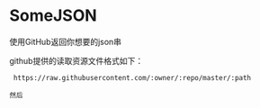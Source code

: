 # SomeJSON

使用GitHub返回你想要的json串


github提供的读取资源文件格式如下：
  ``` 
  https://raw.githubusercontent.com/:owner/:repo/master/:path

然后
